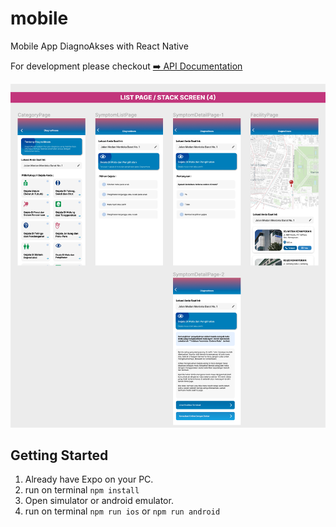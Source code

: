 # mobile
Mobile App DiagnoAkses with React Native

For development please checkout [➡️ API Documentation](https://documenter.getpostman.com/view/20472929/2s9YC1Vtv8) 

![UI](./planUI.png)

## Getting Started 
1. Already have Expo on your PC.
2. run on terminal `npm install`
3. Open simulator or android emulator.
4. run on terminal `npm run ios` or `npm run android`